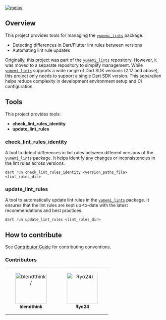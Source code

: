 [![melos](https://img.shields.io/badge/maintained%20with-melos-f700ff.svg?style=flat-square)](https://github.com/invertase/melos)

## Overview

This project provides tools for managing the [`yumemi_lints`] package:
- Detecting differences in Dart/Flutter lint rules between versions
- Automating lint rule updates

Originally, this project was part of the [`yumemi_lints`] repository. However, it was moved to a separate repository to simplify management. While [`yumemi_lints`] supports a wide range of Dart SDK versions (2.17 and above), this project only needs to support a single Dart SDK version. This separation helps reduce complexity in development environment setup and CI configuration.

## Tools

This project provides tools:

- **check_lint_rules_identity**
- **update_lint_rules**

### check_lint_rules_identity

A tool to detect differences in lint rules between different versions of the [`yumemi_lints`] package. It helps identify any changes or inconsistencies in the lint rules across versions.

```shell
dart run check_lint_rules_identity <version_paths_file> <lint_rules_dir>
```

### update_lint_rules

A tool to automatically update lint rules in the [`yumemi_lints`] package. It ensures that the lint rules are kept up-to-date with the latest recommendations and best practices.

```shell
dart run update_lint_rules <lint_rules_dir>
```

## How to contribute

See [Contributor Guide] for contributing conventions.

### Contributors

<table>
<tr>
    <td align="center" style="word-wrap: break-word; width: 150.0; height: 150.0">
        <a href=https://github.com/blendthink>
            <img src=https://avatars.githubusercontent.com/u/32213113?v=4 width="100;"  alt=blendthink/>
            <br />
            <sub style="font-size:14px"><b>blendthink</b></sub>
        </a>
    </td>
    <td align="center" style="word-wrap: break-word; width: 150.0; height: 150.0">
        <a href=https://github.com/r0227n>
            <img src=https://avatars.githubusercontent.com/u/40818362?v=4 width="100;"  alt=Ryo24/>
            <br />
            <sub style="font-size:14px"><b>Ryo24</b></sub>
        </a>
    </td>
</tr>
</table>

<!-- Links -->
[`yumemi_lints`]: https://pub.dev/packages/yumemi_lints
[Contributor Guide]: https://github.com/yumemi-inc/flutter-yumemi-lints-tools/blob/main/docs/contributing/CONTRIBUTING.md
